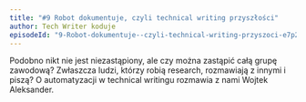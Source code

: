 ```yaml
---
title: "#9 Robot dokumentuje, czyli technical writing przyszłości"
author: Tech Writer koduje
episodeId: "9-Robot-dokumentuje--czyli-technical-writing-przyszoci-e7p204/a-at2688"
---
```


Podobno nikt nie jest niezastąpiony, ale czy można zastąpić całą grupę zawodową?
Zwłaszcza ludzi, którzy robią research, rozmawiają z innymi i piszą? O
automatyzacji w technical writingu rozmawia z nami Wojtek Aleksander.
